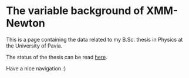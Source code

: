 # The variable background of XMM-Newton

This is a page containing the data related to my B.Sc. thesis in Physics at the University of Pavia.

The status of the thesis can be read [here](https://it.overleaf.com/read/qzyvtnfmqtqr).

Have a nice navigation :)
